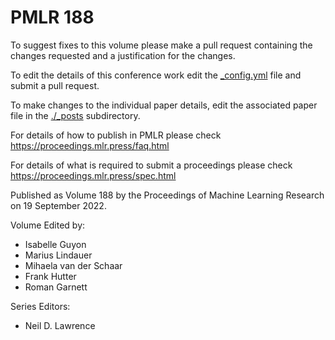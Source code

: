 # PMLR 188

To suggest fixes to this volume please make a pull request containing the changes requested and a justification for the changes.

To edit the details of this conference work edit the [_config.yml](./_config.yml) file and submit a pull request.

To make changes to the individual paper details, edit the associated paper file in the [./_posts](./_posts) subdirectory.

For details of how to publish in PMLR please check https://proceedings.mlr.press/faq.html

For details of what is required to submit a proceedings please check https://proceedings.mlr.press/spec.html



Published as Volume 188 by the Proceedings of Machine Learning Research on 19 September 2022.

Volume Edited by:
  * Isabelle Guyon
  * Marius Lindauer
  * Mihaela van der Schaar
  * Frank Hutter
  * Roman Garnett

Series Editors:
  * Neil D. Lawrence
